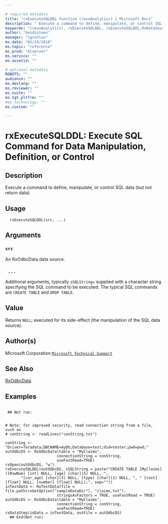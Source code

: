 ```yaml
--- 

# required metadata 
title: "rxExecuteSQLDDL function (revoAnalytics) | Microsoft Docs" 
description: " Execute a command to define, manipulate, or control SQL data (but not  return data). " 
keywords: "(revoAnalytics), rxExecuteSQLDDL, rxExecuteSQLDDL,RxDataSource-method,  ~kwd1 ,  ~kwd2 " 
author: "heidisteen" 
manager: "cgronlun" 
ms.date: "01/24/2018" 
ms.topic: "reference" 
ms.prod: "mlserver" 
ms.service: "" 
ms.assetid: "" 

# optional metadata 
ROBOTS: "" 
audience: "" 
ms.devlang: "" 
ms.reviewer: "" 
ms.suite: "" 
ms.tgt_pltfrm: "" 
#ms.technology: "" 
ms.custom: "" 

--- 
```




 # rxExecuteSQLDDL:  Execute SQL Command for Data Manipulation, Definition, or Control  
 ## Description

Execute a command to define, manipulate, or control SQL data (but not 
return data).


 ## Usage

```   
  rxExecuteSQLDDL(src, ...)

```


 ## Arguments



 ### `src`
  An RxOdbcData data source.  


 ### ` ...`
  Additional arguments, typically `sSQLString=` supplied with a character string specifying the SQL command to be executed. The typical SQL commands are `CREATE TABLE` and `DROP TABLE`.  




 ## Value

Returns `NULL`; executed for its side-effect (the manipulation of the
SQL data source).


 ## Author(s)

Microsoft Corporation [`Microsoft Technical Support`](https://go.microsoft.com/fwlink/?LinkID=698556&clcid=0x409)





 ## See Also

[RxOdbcData](RxOdbcData.md)

 ## Examples

 ```

  ## Not run:


# Note: for improved security, read connection string from a file, such as
# conString <- readLines("conString.txt")

conString <- "Driver=Teradata;DBCNAME=myDb;Database=test;Uid=tester;pwd=pwd;"
outOdbcDS <- RxOdbcData(table = "MyClaims",           
                        connectionString = conString,
                        useFastRead=TRUE)                           
rxOpen(outOdbcDS, "w")                       
rxExecuteSQLDDL(outOdbcDS, sSQLString = paste("CREATE TABLE [MyClaims]([RowNum] [int] NULL, [age] [char](5) NULL, ",
        "[car_age] [char](3) NULL, [type] [char](1) NULL, ", " [cost] [float] NULL, [number] [float] NULL);", sep=""))
inTextData <- RxTextData(file = file.path(rxGetOption("sampleDataDir"), "claims.txt"),
                        stringsAsFactors = TRUE, useFastRead = TRUE)
outOdbcDS <- RxOdbcData(table = "MyClaims",           
                        connectionString = conString,
                        useFastRead=TRUE)                           
rxDataStep(inData = inTextData, outFile = outOdbcDS)   
   ## End(Not run) 
```





